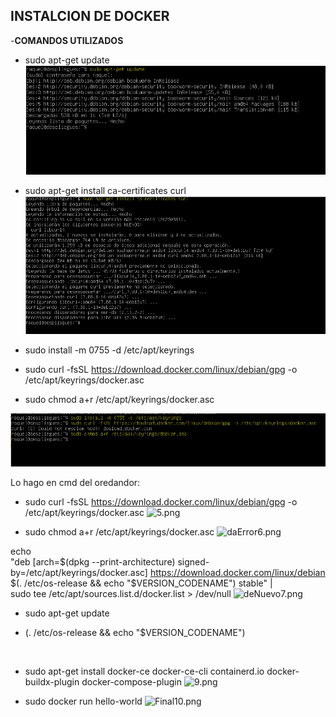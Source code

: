 ## INSTALCION DE DOCKER ##

-**COMANDOS UTILIZADOS**

- sudo apt-get update
![PrimerPaso.png](https://github.com/Rardati/Despliegue/blob/main/Docker/Ejercicio1/PrimerPaso.png)



- sudo apt-get install ca-certificates curl
![SegundoPaso.png](https://github.com/Rardati/Despliegue/blob/main/Docker/Ejercicio1/SegundoPaso.png)

- sudo install -m 0755 -d /etc/apt/keyrings
- sudo curl -fsSL https://download.docker.com/linux/debian/gpg -o /etc/apt/keyrings/docker.asc
- sudo chmod a+r /etc/apt/keyrings/docker.asc

![Paso3.png](https://github.com/Rardati/Despliegue/blob/main/Docker/Ejercicio1/Paso3.png)

Lo hago en cmd del oredandor:

- sudo curl -fsSL https://download.docker.com/linux/debian/gpg -o /etc/apt/keyrings/docker.asc
![5.png](5.png)



- sudo chmod a+r /etc/apt/keyrings/docker.asc
![daError6.png](daError6.png)

echo \
  "deb [arch=$(dpkg --print-architecture) signed-by=/etc/apt/keyrings/docker.asc] https://download.docker.com/linux/debian \
  $(. /etc/os-release && echo "$VERSION_CODENAME") stable" | \
  sudo tee /etc/apt/sources.list.d/docker.list > /dev/null
![deNuevo7.png](deNuevo7.png)

- sudo apt-get update
![]()

- (. /etc/os-release && echo "$VERSION_CODENAME")


![]()

- sudo apt-get install docker-ce docker-ce-cli containerd.io docker-buildx-plugin docker-compose-plugin
![9.png](9.png)



- sudo docker run hello-world
![Final10.png](Final10.png)